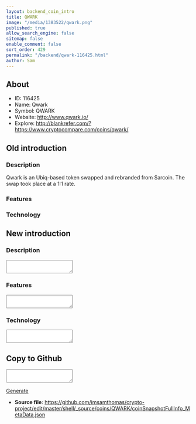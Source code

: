 ```yaml
---
layout: backend_coin_intro
title: QWARK
image: "/media/1383522/qwark.png"
published: true
allow_search_engine: false
sitemap: false
enable_comment: false
sort_order: 429
permalink: "/backend/qwark-116425.html"
author: Sam
---
```


## About

- ID: 116425
- Name: Qwark
- Symbol: QWARK
- Website: http://www.qwark.io/
- Explore: http://blankrefer.com/?https://www.cryptocompare.com/coins/qwark/


## Old introduction

### Description

<p>Qwark is an Ubiq-based token swapped and rebranded from Sarcoin. The swap took place at a 1:1 rate.</p>

### Features


### Technology




## New introduction


### Description
<textarea id="meta_description" name="description"></textarea>

### Features
<textarea id="meta_features" name="features"></textarea>

### Technology
<textarea id="meta_technology" name="technology"></textarea>


## Copy to Github

<textarea id="coinsnapshotfullinfo_metadata"></textarea>

<a href="#gen" onclick="generateMetaDatJson()">Generate</a>

- **Source file**: <a href="https://github.com/imsamthomas/crypto-project/edit/master/shell/_source/coins/QWARK/coinSnapshotFullInfo_MetaData.json">https://github.com/imsamthomas/crypto-project/edit/master/shell/_source/coins/QWARK/coinSnapshotFullInfo_MetaData.json</a>

